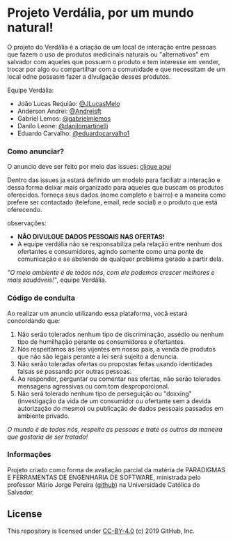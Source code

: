 <h1> Projeto Verdália, por um mundo natural! </h1>

O projeto do Verdália é a criação de um local de interação entre pessoas que fazem o uso de produtos medicinais naturais ou "alternativos" em salvador com aqueles que possuem o produto e tem interesse em vender, trocar por algo ou compartilhar com a comunidade e que necessitam de um local odne possasm fazer a divulgação desses produtos.

Equipe Verdália:

- João Lucas Requião: [@JLucasMelo](https://github.com/JLucasMelo)
- Anderson Andrei: [@Andreisft](https://github.com/Andreisft)
- Gabriel Lemos: [@gabrielmlemos](https://github.com/gabrielmlemos)
- Danilo Leone: [@danilomartinelli](https://github.com/danilomartinelli)
- Eduardo Carvalho: [@eduardocarvalho1](https://github.com/eduardocarvalho1)

<h3> Como anunciar? </h3>

O anuncio deve ser feito por meio das issues: [clique aqui](https://github.com/JLucasMelo/Projeto-Open-Source/issues/new?assignees=&labels=&template=anuncio-de-produtos.md&title=)

Dentro das issues ja estará definido um modelo para faciliatr a interação e dessa forma deixar mais organizado para aqueles que buscam os produtos oferecidos.
forneça seus dados (nome completo e bairro) e a maneira como prefere ser contactado (telefone, email, rede social) e o produto que está oferecendo. 

observações: 
- **NÃO DIVULGUE DADOS PESSOAIS NAS OFERTAS!**
- A equipe verdália não se responsabiliza pela relação entre nenhum dos ofertantes e consumidores, agindo somente como uma ponte de comunicação e se abstendo de qualquer problema gerado a partir dela.

_"O meio ambiente é de todos nós, com ele podemos crescer melhores e mais saudáveis!"_, equipe Verdália.

<h3> Código de condulta </h3>

Ao realizar um anuncio utilizando essa plataforma, vocâ estará concordando que:

1. Não serão tolerados nenhum tipo de discriminação, assédio ou nenhum tipo de humilhação perante os consumidores e ofertantes.
2. Nós respeitamos as leis vijentes em nosso país, a venda de produtos que não são legais perante a lei será sujeito a denuncia.
3. Não serão toleradas ofertas ou propostas feitas usando identidades falsas se passando por outras pessoas.
4. Ao responder, perguntar ou comentar nas ofertas, não serão tolerados mensagens agressivas ou com tom desproporcional.
5. Não será tolerado nenhum tipo de  perseguição ou "doxxing" (investigação da vida de um consumidor ou ofertante sem a devida autorização do mesmo) ou publicação de dados pessoais passados em ambiente privado.

_O mundo é de todos nós, respeite as pessoas e trate os outros da maneira que gostaria de ser tratado!_


<h3> Informações </h3>

Projeto criado como forma de avaliação parcial da matéria de PARADIGMAS E FERRAMENTAS DE ENGENHARIA DE SOFTWARE, ministrada pelo professor Mário Jorge Pereira ([github](https://github.com/mariojp)) na Universidade  Católica do Salvador.

<h2> License </h2>

This repository is licensed under [CC-BY-4.0](../LICENSE) (c) 2019 GitHub, Inc.
